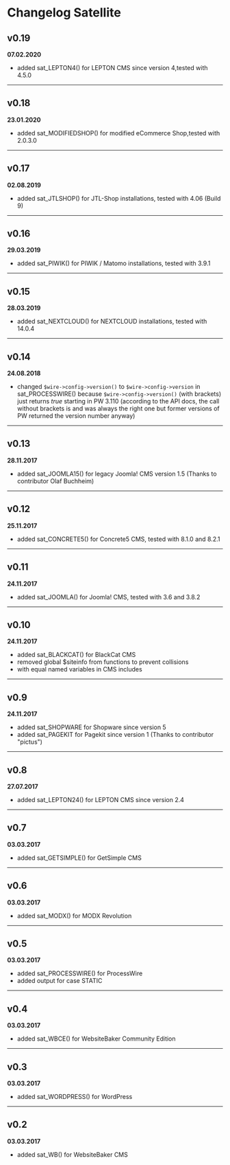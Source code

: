 # Changelog Satellite
## v0.19
**07.02.2020**
* added sat_LEPTON4() for LEPTON CMS since version 4,tested with 4.5.0
---

## v0.18
**23.01.2020**
* added sat_MODIFIEDSHOP() for modified eCommerce Shop,tested with 2.0.3.0
---

## v0.17
**02.08.2019**
* added sat_JTLSHOP() for JTL-Shop installations, tested with 4.06 (Build 9)
---

## v0.16
**29.03.2019**
* added sat_PIWIK() for PIWIK / Matomo installations, tested with 3.9.1
---

## v0.15
**28.03.2019**
* added sat_NEXTCLOUD() for NEXTCLOUD installations, tested with 14.0.4
---

## v0.14
**24.08.2018**
* changed `$wire->config->version()` to `$wire->config->version` in sat_PROCESSWIRE() because `$wire->config->version()` (with brackets) just returns _true_ starting in PW 3.110 (according to the API docs, the call without brackets is and was always the right one but former versions of PW returned the version number anyway)
---

## v0.13
**28.11.2017**
* added sat_JOOMLA15() for legacy Joomla! CMS version 1.5 (Thanks to contributor Olaf Buchheim)
---

## v0.12
**25.11.2017**
* added sat_CONCRETE5() for Concrete5 CMS, tested with 8.1.0 and 8.2.1
---

## v0.11
**24.11.2017**
* added sat_JOOMLA() for Joomla! CMS, tested with 3.6 and 3.8.2
---

## v0.10
**24.11.2017**
* added sat_BLACKCAT() for BlackCat CMS
* removed global $siteinfo from functions to prevent collisions
* with equal named variables in CMS includes
---

## v0.9
**24.11.2017**
* added sat_SHOPWARE for Shopware since version 5
* added sat_PAGEKIT for Pagekit since version 1 (Thanks to contributor "pictus")
---

## v0.8
**27.07.2017**
* added sat_LEPTON24() for LEPTON CMS since version 2.4
---

## v0.7
**03.03.2017**
* added sat_GETSIMPLE() for GetSimple CMS
---
## v0.6
**03.03.2017**
* added sat_MODX() for MODX Revolution
---

## v0.5
**03.03.2017**
* added sat_PROCESSWIRE() for ProcessWire
* added output for case STATIC
---

## v0.4
**03.03.2017**
* added sat_WBCE() for WebsiteBaker Community Edition
---

## v0.3
**03.03.2017**
* added sat_WORDPRESS() for WordPress
---

## v0.2
**03.03.2017**
* added sat_WB() for WebsiteBaker CMS